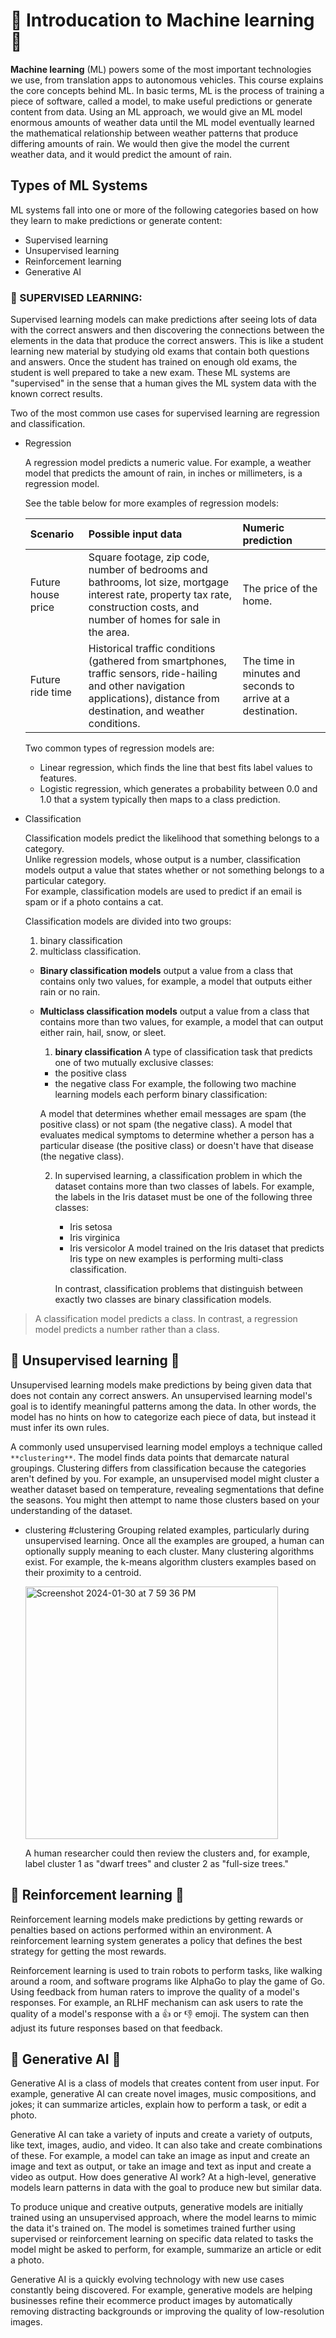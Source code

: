 <h1> 🌟 Introducation to Machine learning 🌟 </h1>

**Machine learning** (ML) powers some of the most important technologies we use, from translation apps to autonomous vehicles. This course explains the core concepts behind ML.
In basic terms, ML is the process of training a piece of software, called a model, to make useful predictions or generate content from data.
Using an ML approach, we would give an ML model enormous amounts of weather data until the ML model eventually learned the mathematical relationship between weather patterns that produce differing amounts of rain.
We would then give the model the current weather data, and it would predict the amount of rain.

## Types of ML Systems
ML systems fall into one or more of the following categories based on how they learn to make predictions or generate content:

* Supervised learning
* Unsupervised learning
* Reinforcement learning
* Generative AI

### 🌟 SUPERVISED LEARNING:
Supervised learning models can make predictions after seeing lots of data with the correct answers and then discovering the connections between the elements in the data that produce the correct answers.
This is like a student learning new material by studying old exams that contain both questions and answers.
Once the student has trained on enough old exams, the student is well prepared to take a new exam.
These ML systems are "supervised" in the sense that a human gives the ML system data with the known correct results.

Two of the most common use cases for supervised learning are regression and classification.

* Regression
  
  A regression model predicts a numeric value. For example, a weather model that predicts the amount of rain, in inches or millimeters, is a regression model.

  See the table below for more examples of regression models:
  
  | Scenario | 	Possible input data	| Numeric prediction |
  | :-- | :--- | :--- | 
  |Future house price|	Square footage, zip code, number of bedrooms and bathrooms, lot size, mortgage interest rate, property tax rate, construction costs, and number of homes for sale in the area.|	The price of the home.|
  |Future ride time |	Historical traffic conditions (gathered from smartphones, traffic sensors, ride-hailing and other navigation applications), distance from destination, and weather conditions. |	The time in minutes and seconds to arrive at a destination.|

  Two common types of regression models are:

  - Linear regression, which finds the line that best fits label values to features.  
  - Logistic regression, which generates a probability between 0.0 and 1.0 that a system typically then maps to a class prediction.  
  
* Classification

  Classification models predict the likelihood that something belongs to a category.  
  Unlike regression models, whose output is a number, classification models output a value that states whether or not something belongs to a particular category.  
  For example, classification models are used to predict if an email is spam or if a photo contains a cat.

  Classification models are divided into two groups:
  1. binary classification
  2. multiclass classification.
  
  - **Binary classification models** output a value from a class that contains only two values, for example, a model that outputs either rain or no rain.</br>
  - **Multiclass classification models** output a value from a class that contains more than two values, for example, a model that can output either rain, hail, snow, or sleet.

    1. **binary classification**
    A type of classification task that predicts one of two mutually exclusive classes:

    - the positive class
    - the negative class
    For example, the following two machine learning models each perform binary classification:

    A model that determines whether email messages are spam (the positive class) or not spam (the negative class).
    A model that evaluates medical symptoms to determine whether a person has a particular disease (the positive class) or doesn't have that disease (the negative class).

    2. In supervised learning,
        a classification problem in which the dataset contains more than two classes of labels.
        For example, the labels in the Iris dataset must be one of the following three classes:

        * Iris setosa
        * Iris virginica
        * Iris versicolor
        A model trained on the Iris dataset that predicts Iris type on new examples is performing multi-class classification.

        In contrast, classification problems that distinguish between exactly two classes are binary classification models.
       
> A classification model predicts a class. In contrast, a regression model predicts a number rather than a class.

## 🌟 Unsupervised learning 🌟
Unsupervised learning models make predictions by being given data that does not contain any correct answers.
An unsupervised learning model's goal is to identify meaningful patterns among the data. In other words, the model has no hints on how to categorize each piece of data, but instead it must infer its own rules.

A commonly used unsupervised learning model employs a technique called `**clustering**`. The model finds data points that demarcate natural groupings.
Clustering differs from classification because the categories aren't defined by you. For example, an unsupervised model might cluster a weather dataset based on temperature, revealing segmentations that define the seasons. You might then attempt to name those clusters based on your understanding of the dataset.

* clustering
  #clustering
  Grouping related examples, particularly during unsupervised learning. Once all the examples are grouped, a human can optionally supply meaning to each cluster.
  Many clustering algorithms exist. For example, the k-means algorithm clusters examples based on their proximity to a centroid.

  <img width="404" alt="Screenshot 2024-01-30 at 7 59 36 PM" src="https://github.com/Riyavarshini/Self-learning-notes/assets/117080445/c1748665-585d-41e3-827e-9cdff3ab61ab">

  A human researcher could then review the clusters and, for example, label cluster 1 as "dwarf trees" and cluster 2 as "full-size trees."

## 🌟 Reinforcement learning 🌟
Reinforcement learning models make predictions by getting rewards or penalties based on actions performed within an environment. A reinforcement learning system generates a policy that defines the best strategy for getting the most rewards.

Reinforcement learning is used to train robots to perform tasks, like walking around a room, and software programs like AlphaGo to play the game of Go.
Using feedback from human raters to improve the quality of a model's responses. For example, an RLHF mechanism can ask users to rate the quality of a model's response with a 👍 or 👎 emoji. The system can then adjust its future responses based on that feedback.

## 🌟 Generative AI 🌟
Generative AI is a class of models that creates content from user input. For example, generative AI can create novel images, music compositions, and jokes; it can summarize articles, explain how to perform a task, or edit a photo.

Generative AI can take a variety of inputs and create a variety of outputs, like text, images, audio, and video. It can also take and create combinations of these. For example, a model can take an image as input and create an image and text as output, or take an image and text as input and create a video as output.
How does generative AI work? At a high-level, generative models learn patterns in data with the goal to produce new but similar data.

To produce unique and creative outputs, generative models are initially trained using an unsupervised approach, where the model learns to mimic the data it's trained on. The model is sometimes trained further using supervised or reinforcement learning on specific data related to tasks the model might be asked to perform, for example, summarize an article or edit a photo.

Generative AI is a quickly evolving technology with new use cases constantly being discovered. For example, generative models are helping businesses refine their ecommerce product images by automatically removing distracting backgrounds or improving the quality of low-resolution images.
